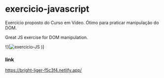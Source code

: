 # exercicio-javascript
Exercício proposto do Curso em Vídeo. Ótimo para praticar manipulação do DOM.

Great JS exercise for DOM manipulation.

![(![exercicio-JS](https://user-images.githubusercontent.com/104312621/192066532-c69a3178-1a91-484c-ad33-5293e4f2ea40.png)
)]


### link
https://bright-liger-f5c3f4.netlify.app/
